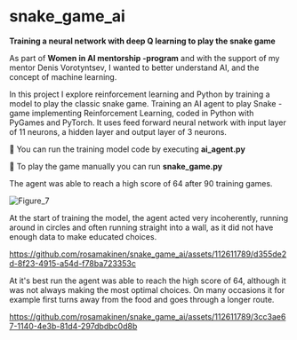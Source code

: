 # snake_game_ai
**Training a neural network with deep Q learning to play the snake game**

As part of **Women in AI mentorship -program** and with the support of my mentor Denis Vorotyntsev, I wanted to better understand AI, and the concept of machine learning.

In this project I explore reinforcement learning and Python by training a model to play the classic snake game. Training an AI agent to play Snake -game implementing Reinforcement Learning, coded in Python with PyGames and PyTorch. It uses feed forward neural network with input layer of 11 neurons, a hidden layer and output layer of 3 neurons.

🚀 You can run the training model code by executing **ai_agent.py**

🚀 To play the game manually you can run **snake_game.py**

The agent was able to reach a high score of 64 after 90 training games.

![Figure_7](https://github.com/rosamakinen/snake_game_ai/assets/112611789/cf1248a1-28ee-4419-9b53-c67aa8eb978b)





At the start of training the model, the agent acted very incoherently, running around in circles and often running straight into a wall, as it did not have enough data to make educated choices.

https://github.com/rosamakinen/snake_game_ai/assets/112611789/d355de2d-8f23-4915-a54d-f78ba723353c




At it's best run the agent was able to reach the high score of 64, although it was not always making the most optimal choices. On many occasions it for example first turns away from the food and goes through a longer route.


https://github.com/rosamakinen/snake_game_ai/assets/112611789/3cc3ae67-1140-4e3b-81d4-297dbdbc0d8b




